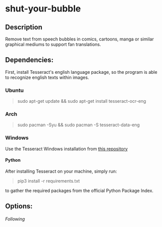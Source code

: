 # shut-your-bubble


## Description

Remove text from speech bubbles in comics, cartoons, manga or similar graphical mediums to support fan translations.

   
## Dependencies:

First, install Tesseract's english language package, so the program is able to recognize english texts within images. 

### Ubuntu
   
   > sudo apt-get update && sudo apt-get install tesseract-ocr-eng
 
### Arch 

   > sudo pacman -Syu && sudo pacman -S tesseract-data-eng
 
### Windows
  
   Use the Tesseract Windows installation from <a href="https://github.com/UB-Mannheim/tesseract/wiki">this repository</a>

#### Python
 After installing Tesseract on your machine, simply run:  
 
 > pip3 install -r requirements.txt
 
 to gather the required packages from the official Python Package Index. 

  
## Options: 



###### Following

    

